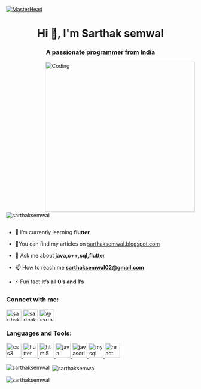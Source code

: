 [![MasterHead](https://logicmojo.com/assets/dist/new_pages/images/js-gif.gif)](linkedin.com/in/sarthak-semwal)
<h1 align="center">Hi 👋, I'm Sarthak semwal</h1>
<h3 align="center">A passionate programmer from India</h3>
<img align="right" alt="Coding" width="400" src="https://www.lambdatest.com/resources/images/news24.gif">

<p align="left"> <img src="https://komarev.com/ghpvc/?username=sarthaksemwal&label=Profile%20views&color=0e75b6&style=flat" alt="sarthaksemwal" /> </p>

<p align="left"> <a href="https://twitter.com/" target="blank"><img src="https://img.shields.io/twitter/follow/?logo=twitter&style=for-the-badge" alt="" /></a> </p>

- 🌱 I’m currently learning **flutter**

- 📝You can find my articles on [sarthaksemwal.blogspot.com](sarthaksemwal.blogspot.com)

- 💬 Ask me about **java,c++,sql,flutter**

- 📫 How to reach me **sarthaksemwal02@gmail.com**

- ⚡ Fun fact **It’s all 0’s and 1’s**

<h3 align="left">Connect with me:</h3>
<p align="left">
<a href="https://linkedin.com/in/sarthak semwal" target="blank"><img align="center" src="https://raw.githubusercontent.com/rahuldkjain/github-profile-readme-generator/master/src/images/icons/Social/linked-in-alt.svg" alt="sarthak semwal" height="30" width="40" /></a>
<a href="https://instagram.com/sarthak_smwl" target="blank"><img align="center" src="https://raw.githubusercontent.com/rahuldkjain/github-profile-readme-generator/master/src/images/icons/Social/instagram.svg" alt="sarthak_smwl" height="30" width="40" /></a>
<a href="https://www.hackerrank.com/@sarthaksemwal69" target="blank"><img align="center" src="https://raw.githubusercontent.com/rahuldkjain/github-profile-readme-generator/master/src/images/icons/Social/hackerrank.svg" alt="@sarthaksemwal69" height="30" width="40" /></a>
</p>

<h3 align="left">Languages and Tools:</h3>
<p align="left"> <a href="https://www.w3schools.com/css/" target="_blank" rel="noreferrer"> <img src="https://cdn-icons-png.flaticon.com/512/5968/5968242.png" alt="css3" width="40" height="40"/> </a> <a href="https://flutter.dev" target="_blank" rel="noreferrer"> <img src="https://www.vectorlogo.zone/logos/flutterio/flutterio-icon.svg" alt="flutter" width="40" height="40"/> </a> <a href="https://www.w3.org/html/" target="_blank" rel="noreferrer"> <img src="https://cdn-icons-png.flaticon.com/512/1532/1532556.png" alt="html5" width="40" height="40"/> </a> <a href="https://www.java.com" target="_blank" rel="noreferrer"> <img src="https://cdn-icons-png.flaticon.com/512/226/226777.png" alt="java" width="40" height="40"/> </a> <a href="https://developer.mozilla.org/en-US/docs/Web/JavaScript" target="_blank" rel="noreferrer"> <img src="https://w7.pngwing.com/pngs/640/199/png-transparent-javascript-logo-html-javascript-logo-angle-text-rectangle-thumbnail.png" alt="javascript" width="40" height="40"/> </a> <a href="https://www.mysql.com/" target="_blank" rel="noreferrer"> <img src="https://cdn-icons-png.flaticon.com/512/3161/3161133.png" alt="mysql" width="40" height="40"/> </a> <a href="https://reactjs.org/" target="_blank" rel="noreferrer"> <img src="https://cdn.iconscout.com/icon/free/png-128/react-1-282599.png" alt="react" width="40" height="40"/> </a> </p>

<p><img align="left" src="https://github-readme-stats.vercel.app/api/top-langs?username=sarthaksemwal&show_icons=true&locale=en&layout=compact" alt="sarthaksemwal" /></p>

<p>&nbsp;<img align="center" src="https://github-readme-stats.vercel.app/api?username=sarthaksemwal&show_icons=true&locale=en" alt="sarthaksemwal" /></p>

<p><img align="center" src="https://github-readme-streak-stats.herokuapp.com/?user=sarthaksemwal&" alt="sarthaksemwal" /></p>
